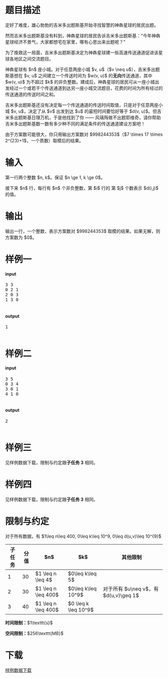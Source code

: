 # 题目描述

<p>定好了难度，雄心勃勃的吉米多出题斯基开始寻找智慧的神犇星球的居民出题。</p>
<p>然而吉米多出题斯基没有料到，神犇星球的居民告诉吉米多出题斯基：“今年神犇星球经济不景气，大家都想宅在家里，哪有心思出来出题呢？”</p>
<p>为了挽救这一局面，吉米多出题斯基决定为神犇星球建一些高速传送通道促进该星球各地区之间交流题目。</p>
<p>神犇星球有 $n$ 座小城。对于任意两座小城 $v, u$（$v \neq u$），吉米多出题斯基想在 $v, u$ 之间建立一个传送时间为 $w(v, u)$ 的<strong>无向</strong>传送通道，其中 $w(v, u)$ 为不超过 $k$ 的非负整数。建成后，神犇星球的居民可从一座小城出发经过一个或若干个传送通道到达另一座小城交流题目，花费的时间为所有经过的传送通道的传送时间之和。</p>
<p>吉米多出题斯基还没有决定每一个传送通道的传送时间取值，只是对于任意两座小城 $v, u$，决定了从 $v$ 出发到达 $u$ 的最短时间要恰好等于 $d(v, u)$。但吉米多出题斯基日理万机，于是他找到了你 —— 风璃殇做不出题耶维奇，请你帮助吉米多出题斯基数一数有多少种不同的满足条件的传送通道建设方案吧！</p>
<p>由于方案数可能很大，你只用输出方案数对 $998244353$（$7 \times 17 \times 2^{23}+1$，一个质数）取模后的结果。</p>

# 输入


<p>第一行两个整数 $n, k$。保证 $n \ge 1, k \ge 0$。</p>
<p>接下来 $n$ 行，每行有 $n$ 个非负整数，第 $i$ 行的 第 $j$ 个数表示 $d(i,j)$ 的值。</p>

# 输出


<p>输出一行，一个整数，表示方案数对 $998244353$ 取模的结果。如果无解，则方案数为 $0$。</p>

# 样例一


<h4>input</h4>
<pre>3 3
0 2 1
2 0 3
1 3 0

</pre>

<h4>output</h4>
<pre>1

</pre>


# 样例二


<h4>input</h4>
<pre>3 5
0 3 4
3 0 1
4 1 0

</pre>

<h4>output</h4>
<pre>2

</pre>


# 样例三


<p>见样例数据下载，限制与约定跟<strong>子任务 3</strong> 相同。</p>

# 样例四


<p>见样例数据下载，限制与约定跟<strong>子任务 3</strong> 相同。</p>

# 限制与约定


<p>对于所有数据，有 $1\leq n\leq 400, 0\leq k\leq 10^9, 0\leq d(u,v)\leq 10^{9}$</p>
<div class="table-responsive">
<table class="table table-bordered table-text-center table-vertical-middle"><thead><tr><th>子任务</th>
<th>分值</th>
<th>$n$</th>
<th>$k$</th>
<th>其他限制</th>
</tr></thead><tbody><tr><td>1</td><td>30</td><td>$1 \leq n \leq 4$</td><td>$0\leq k\leq 5$</td><td></td></tr><tr><td>2</td><td>30</td><td>$1 \leq n \leq 400$</td><td>$0\leq k\leq 10^9$</td><td>对于所有 $u\neq v$，有 $d(u,v)\geq 1$</td></tr><tr><td>3</td><td>40</td><td>$1 \leq n \leq 400$</td><td>$0 \leq k \leq 10^9$</td><td></td></tr></tbody></table></div>

<p><strong>时间限制：</strong>$1\texttt{s}$</p>
<p><strong>空间限制：</strong>$256\texttt{MB}$</p>

# 下载


<p><a href="/download.php?type=problem&amp;id=279">样例数据下载</a></p>
